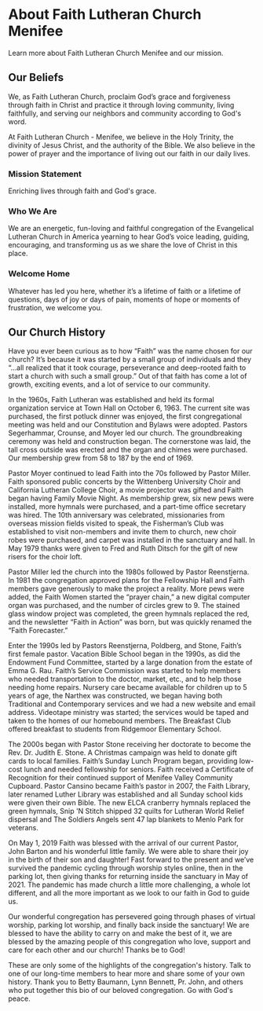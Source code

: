 # About Faith Lutheran Church Menifee

Learn more about Faith Lutheran Church Menifee and our mission.

## Our Beliefs

We, as Faith Lutheran Church, proclaim God’s grace and forgiveness through faith in Christ and practice it through loving community, living faithfully, and serving our neighbors and community according to God's word.

At Faith Lutheran Church - Menifee, we believe in the Holy Trinity, the divinity of Jesus Christ, and the authority of the Bible. We also believe in the power of prayer and the importance of living out our faith in our daily lives.

### Mission Statement

Enriching lives through faith and God's grace.

### Who We Are

We are an energetic, fun-loving and faithful congregation of the Evangelical Lutheran Church in America yearning to hear God’s voice leading, guiding, encouraging, and transforming us as we share the love of Christ in this place.

### Welcome Home

Whatever has led you here, whether it’s a lifetime of faith or a lifetime of questions, days of joy or days of pain, moments of hope or moments of frustration, we welcome you.

## Our Church History

Have you ever been curious as to how “Faith” was the name chosen for our church? It’s because it was started by a small group of individuals and they “…all realized that it took courage, perseverance and deep-rooted faith to start a church with such a small group.” Out of that faith has come a lot of growth, exciting events, and a lot of service to our community.

In the 1960s, Faith Lutheran was established and held its formal organization service at Town Hall on October 6, 1963. The current site was purchased, the first potluck dinner was enjoyed, the first congregational meeting was held and our Constitution and Bylaws were adopted. Pastors Segerhammar, Crounse, and Moyer led our church. The groundbreaking ceremony was held and construction began. The cornerstone was laid, the tall cross outside was erected and the organ and chimes were purchased. Our membership grew from 58 to 187 by the end of 1969.

Pastor Moyer continued to lead Faith into the 70s followed by Pastor Miller. Faith sponsored public concerts by the Wittenberg University Choir and California Lutheran College Choir, a movie projector was gifted and Faith began having Family Movie Night. As membership grew, six new pews were installed, more hymnals were purchased, and a part-time office secretary was hired. The 10th anniversary was celebrated, missionaries from overseas mission fields visited to speak, the Fisherman’s Club was established to visit non-members and invite them to church, new choir robes were purchased, and carpet was installed in the sanctuary and hall. In May 1979 thanks were given to Fred and Ruth Ditsch for the gift of new risers for the choir loft.

Pastor Miller led the church into the 1980s followed by Pastor Reenstjerna. In 1981 the congregation approved plans for the Fellowship Hall and Faith members gave generously to make the project a reality. More pews were added, the Faith Women started the “prayer chain,” a new digital computer organ was purchased, and the number of circles grew to 9. The stained glass window project was completed, the green hymnals replaced the red, and the newsletter “Faith in Action” was born, but was quickly renamed the “Faith Forecaster.”

Enter the 1990s led by Pastors Reenstjerna, Poldberg, and Stone, Faith’s first female pastor. Vacation Bible School began in the 1990s, as did the Endowment Fund Committee, started by a large donation from the estate of Emma G. Rau. Faith’s Service Commission was started to help members who needed transportation to the doctor, market, etc., and to help those needing home repairs. Nursery care became available for children up to 5 years of age, the Narthex was constructed, we began having both Traditional and Contemporary services and we had a new website and email address. Videotape ministry was started; the services would be taped and taken to the homes of our homebound members. The Breakfast Club offered breakfast to students from Ridgemoor Elementary School.

The 2000s began with Pastor Stone receiving her doctorate to become the Rev. Dr. Judith E. Stone. A Christmas campaign was held to donate gift cards to local families. Faith’s Sunday Lunch Program began, providing low-cost lunch and needed fellowship for seniors. Faith received a Certificate of Recognition for their continued support of Menifee Valley Community Cupboard. Pastor Cansino became Faith’s pastor in 2007, the Faith Library, later renamed Luther Library was established and all Sunday school kids were given their own Bible. The new ELCA cranberry hymnals replaced the green hymnals, Snip 'N Stitch shipped 32 quilts for Lutheran World Relief dispersal and The Soldiers Angels sent 47 lap blankets to Menlo Park for veterans.

On May 1, 2019 Faith was blessed with the arrival of our current Pastor, John Barton and his wonderful little family. We were able to share their joy in the birth of their son and daughter! Fast forward to the present and we’ve survived the pandemic cycling through worship styles online, then in the parking lot, then giving thanks for returning inside the sanctuary in May of 2021. The pandemic has made church a little more challenging, a whole lot different, and all the more important as we look to our faith in God to guide us.

Our wonderful congregation has persevered going through phases of virtual worship, parking lot worship, and finally back inside the sanctuary! We are blessed to have the ability to carry on and make the best of it, we are blessed by the amazing people of this congregation who love, support and care for each other and our church! Thanks be to God!

These are only some of the highlights of the congregation's history. Talk to one of our long-time members to hear more and share some of your own history. Thank you to Betty Baumann, Lynn Bennett, Pr. John, and others who put together this bio of our beloved congregation. Go with God's peace.
